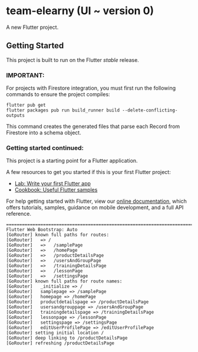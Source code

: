 # team-elearny (UI ~ version 0)

A new Flutter project.

## Getting Started

This project is built to run on the Flutter _stable_ release.

### IMPORTANT:

For projects with Firestore integration, you must first run the following commands to ensure the project compiles:

```
flutter pub get
flutter packages pub run build_runner build --delete-conflicting-outputs
```

This command creates the generated files that parse each Record from Firestore into a schema object.

### Getting started continued:

This project is a starting point for a Flutter application.

A few resources to get you started if this is your first Flutter project:

- [Lab: Write your first Flutter app](https://flutter.dev/docs/get-started/codelab)
- [Cookbook: Useful Flutter samples](https://flutter.dev/docs/cookbook)

For help getting started with Flutter, view our
[online documentation](https://flutter.dev/docs), which offers tutorials,
samples, guidance on mobile development, and a full API reference.



```
====================================================================================================
Flutter Web Bootstrap: Auto
[GoRouter] known full paths for routes:
[GoRouter]   => /
[GoRouter]   =>   /samplePage
[GoRouter]   =>   /homePage
[GoRouter]   =>   /productDetailsPage
[GoRouter]   =>   /usersAndGroupPage
[GoRouter]   =>   /trainingDetailsPage
[GoRouter]   =>   /lessonPage
[GoRouter]   =>   /settingsPage
[GoRouter] known full paths for route names:
[GoRouter]   _initialize => /
[GoRouter]   samplepage => /samplePage
[GoRouter]   homepage => /homePage
[GoRouter]   productdetailspage => /productDetailsPage
[GoRouter]   usersandgrouppage => /usersAndGroupPage
[GoRouter]   trainingdetailspage => /trainingDetailsPage
[GoRouter]   lessonpage => /lessonPage
[GoRouter]   settingspage => /settingsPage
[GoRouter]   editUserProfilePage => /editUserProfilePage
[GoRouter] setting initial location /
[GoRouter] deep linking to /productDetailsPage
[GoRouter] refreshing /productDetailsPage
```